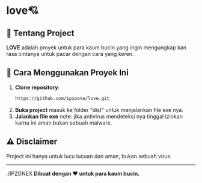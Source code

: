 # love💘

## 📌 Tentang Project
**LOVE** adalah proyek untuk para kaum bucin yang ingin mengungkap kan rasa cintanya untuk pacar dengan cara yang keren.

## 🚀 Cara Menggunakan Proyek Ini
1. **Clone repository**:
   ```bash
   https://github.com/ipzoone/love.git
   ```
2. **Buka project** masuk ke folder "dist" untuk menjalankan file exe nya.
3. **Jalankan file exe** note: jika antivirus mendeteksi nya tinggal izinkan karna ini aman bukan sebuah malware.

## ⚠️ Disclaimer
Project ini hanya untuk lucu lucuan dan aman, bukan sebuah virus.

---
./IPZONEX
**Dibuat dengan ❤️ untuk para kaum bucin.**

